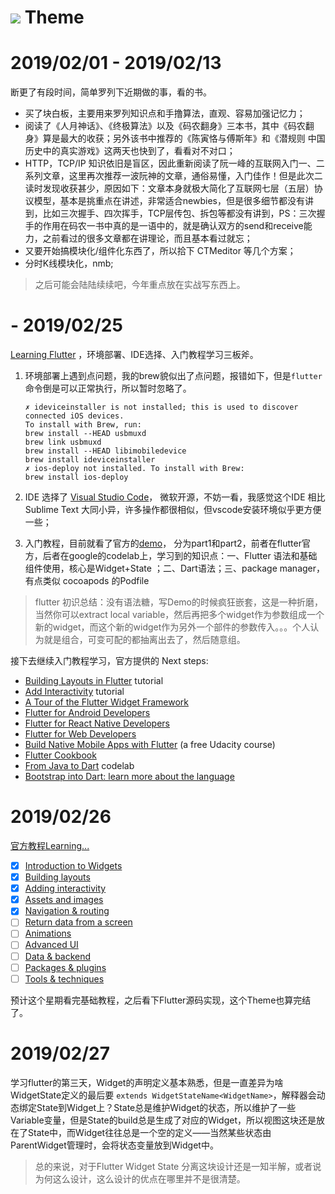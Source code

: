 #  ![](https://flutter.dev/assets/flutter-lockup-4cb0ee072ab312e59784d9fbf4fb7ad42688a7fdaea1270ccf6bbf4f34b7e03f.svg) Theme 

# 2019/02/01 - 2019/02/13

断更了有段时间，简单罗列下近期做的事，看的书。

* 买了块白板，主要用来罗列知识点和手撸算法，直观、容易加强记忆力；
* 阅读了《人月神话》、《终极算法》以及《码农翻身》三本书，其中《码农翻身》算是最大的收获；另外该书中推荐的《陈寅恪与傅斯年》和《潜规则 中国历史中的真实游戏》这两天也快到了，看看对不对口；
* HTTP，TCP/IP 知识依旧是盲区，因此重新阅读了阮一峰的互联网入门一、二系列文章，这里再次推荐一波阮神的文章，通俗易懂，入门佳作！但是此次二读时发现收获甚少，原因如下：文章本身就极大简化了互联网七层（五层）协议模型，基本是挑重点在讲述，非常适合newbies，但是很多细节都没有讲到，比如三次握手、四次挥手，TCP层传包、拆包等都没有讲到，PS：三次握手的作用在码农一书中真的是一语中的，就是确认双方的send和receive能力，之前看过的很多文章都在讲理论，而且基本看过就忘；
* 又要开始搞模块化/组件化东西了，所以拾下 CTMeditor 等几个方案；
* 分时K线模块化，nmb;

> 之后可能会陆陆续续吧，今年重点放在实战写东西上。

#  - 2019/02/25

[Learning Flutter](https://flutter.dev/docs/get-started/learn-more) ，环境部署、IDE选择、入门教程学习三板斧。

1. 环境部署上遇到点问题，我的brew貌似出了点问题，报错如下，但是`flutter` 命令倒是可以正常执行，所以暂时忽略了。

   ```shell
   ✗ ideviceinstaller is not installed; this is used to discover connected iOS devices.
   To install with Brew, run:
   brew install --HEAD usbmuxd
   brew link usbmuxd
   brew install --HEAD libimobiledevice
   brew install ideviceinstaller
   ✗ ios-deploy not installed. To install with Brew:
   brew install ios-deploy
   ```

2. IDE 选择了 [Visual Studio Code](https://github.com/Microsoft/vscode)， 微软开源，不妨一看，我感觉这个IDE 相比 Sublime Text 大同小异，许多操作都很相似，但vscode安装环境似乎更方便一些；
3. 入门教程，目前就看了官方的[demo](https://flutter.dev/docs/get-started/learn-more)， 分为part1和part2，前者在flutter官方，后者在google的codelab上，学习到的知识点：一、Flutter 语法和基础组件使用，核心是Widget+State ；二、Dart语法；三、package manager，有点类似 cocoapods 的Podfile

> flutter 初识总结：没有语法糖，写Demo的时候疯狂嵌套，这是一种折磨，当然你可以extract local variable，然后再把多个widget作为参数组成一个新的widget，而这个新的widget作为另外一个部件的参数传入。。。个人认为就是组合，可变可配的都抽离出去了，然后随意组。

接下去继续入门教程学习，官方提供的 Next steps:

- [Building Layouts in Flutter](https://flutter.io/tutorials/layout/) tutorial
- [Add Interactivity](https://flutter.io/tutorials/interactive/) tutorial
- [A Tour of the Flutter Widget Framework](https://flutter.io/widgets-intro/)
- [Flutter for Android Developers](https://flutter.io/flutter-for-android/)
- [Flutter for React Native Developers](https://flutter.io/flutter-for-react-native/)
- [Flutter for Web Developers](https://flutter.io/web-analogs/)
- [Build Native Mobile Apps with Flutter](https://www.udacity.com/course/build-native-mobile-apps-with-flutter--ud905) (a free Udacity course)
- [Flutter Cookbook](https://flutter.io/cookbook/)
- [From Java to Dart](https://codelabs.developers.google.com/codelabs/from-java-to-dart/#0) codelab
- [Bootstrap into Dart: learn more about the language](https://flutter.io/bootstrap-into-dart/)

# 2019/02/26

[官方教程Learning...](https://flutter.dev/docs/development/ui/layout/tutorial)

* [x] [Introduction to Widgets](https://flutter.dev/docs/development/ui/widgets-intro)
* [x] [Building layouts](https://flutter.dev/docs/development/ui/layout)
* [x] [Adding interactivity](https://flutter.dev/docs/development/ui/interactive)
* [x] [Assets and images](https://flutter.dev/docs/development/ui/assets-and-images)
* [x] [Navigation & routing](https://flutter.dev/docs/development/ui/navigation) 
* [ ] [Return data from a screen](https://flutter.dev/docs/cookbook/navigation/returning-data)
* [ ] [Animations](https://flutter.dev/docs/development/ui/animations)
* [ ] [Advanced UI](https://flutter.dev/docs/development/ui/advanced)
* [ ] [Data & backend](https://flutter.dev/docs/development/data-and-backend)
* [ ] [Packages & plugins](https://flutter.dev/docs/development/packages-and-plugins)
* [ ] [Tools & techniques](https://flutter.dev/docs/development/tools)

预计这个星期看完基础教程，之后看下Flutter源码实现，这个Theme也算完结了。



# 2019/02/27

学习flutter的第三天，Widget的声明定义基本熟悉，但是一直差异为啥WidgetState定义的最后要 `extends WidgetStateName<WidgetName>`，解释器会动态绑定State到Widget上？State总是维护Widget的状态，所以维护了一些Variable变量，但是State的build总是生成了对应的Widget，所以视图这块还是放在了State中，而Widget往往总是一个空的定义——当然某些状态由ParentWidget管理时，会将状态变量放到Widget中。

> 总的来说，对于Flutter Widget State 分离这块设计还是一知半解，或者说为何这么设计，这么设计的优点在哪里并不是很清楚。









